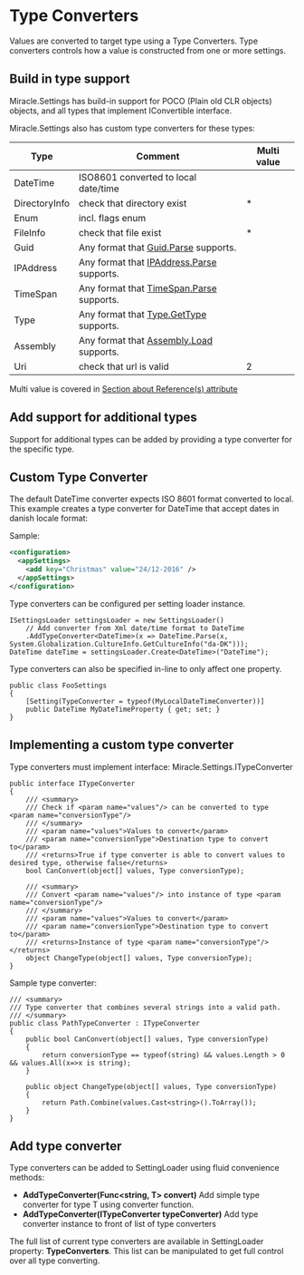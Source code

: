 # Type Converters

Values are converted to target type using a Type Converters. Type converters controls how a value is constructed from one or more settings.

## Build in type support

Miracle.Settings has build-in support for POCO (Plain old CLR objects) objects, and all types that implement IConvertible interface.

Miracle.Settings also has custom type converters for these types:

| Type          | Comment                                                                                                                                                               | Multi value |
| ------------- | --------------------------------------------------------------------------------------------------------------------------------------------------------------------- | ----------- |
| DateTime      | ISO8601 converted to local date/time                                                                                                                                  |             |
| DirectoryInfo | check that directory exist                                                                                                                                            | *           |
| Enum          | incl. flags enum                                                                                                                                                      |             |
| FileInfo      | check that file exist                                                                                                                                                 | *           |
| Guid          | Any format that [Guid.Parse](https://msdn.microsoft.com/en-us/library/system.guid.parse.aspx) supports.                                                               |             |
| IPAddress     | Any format that [IPAddress.Parse](https://msdn.microsoft.com/en-us/library/system.net.ipaddress.parse.aspx) supports.                                                 |             |
| TimeSpan      | Any format that [TimeSpan.Parse](https://msdn.microsoft.com/en-us/library/system.timespan.parse.aspx) supports.                                                       |             |
| Type          | Any format that [Type.GetType](https://docs.microsoft.com/en-us/dotnet/api/system.type.gettype#System_Type_GetType_System_String_) supports.                          |             |
| Assembly      | Any format that [Assembly.Load](https://docs.microsoft.com/en-us/dotnet/api/system.reflection.assembly.load#System_Reflection_Assembly_Load_System_String_) supports. |             |
| Uri           | check that url is valid                                                                                                                                               | 2           |

Multi value is covered in [Section about Reference(s) attribute](Annotations.md)

## Add support for additional types

Support for additional types can be added by providing a type converter for the specific type.

## Custom Type Converter

The default DateTime converter expects ISO 8601 format converted to local. This example creates a type converter for DateTime that accept dates in danish locale format:

Sample:

```XML
<configuration>
  <appSettings>
    <add key="Christmas" value="24/12-2016" />
  </appSettings>
</configuration>
```

Type converters can be configured per setting loader instance.

```CSharp
ISettingsLoader settingsLoader = new SettingsLoader()
    // Add converter from Xml date/time format to DateTime
    .AddTypeConverter<DateTime>(x => DateTime.Parse(x, System.Globalization.CultureInfo.GetCultureInfo("da-DK")));
DateTime dateTime = settingsLoader.Create<DateTime>("DateTime");
```

Type converters can also be specified in-line to only affect one property.

```CSharp
public class FooSettings
{
    [Setting(TypeConverter = typeof(MyLocalDateTimeConverter))]
    public DateTime MyDateTimeProperty { get; set; }
}
```

## Implementing a custom type converter

Type converters must implement interface: Miracle.Settings.ITypeConverter

```CSharp
public interface ITypeConverter
{
    /// <summary>
    /// Check if <param name="values"/> can be converted to type <param name="conversionType"/>
    /// </summary>
    /// <param name="values">Values to convert</param>
    /// <param name="conversionType">Destination type to convert to</param>
    /// <returns>True if type converter is able to convert values to desired type, otherwise false</returns>
    bool CanConvert(object[] values, Type conversionType);

    /// <summary>
    /// Convert <param name="values"/> into instance of type <param name="conversionType"/>
    /// </summary>
    /// <param name="values">Values to convert</param>
    /// <param name="conversionType">Destination type to convert to</param>
    /// <returns>Instance of type <param name="conversionType"/></returns>
    object ChangeType(object[] values, Type conversionType);
}
```

Sample type converter:

```CSharp
/// <summary>
/// Type converter that combines several strings into a valid path.
/// </summary>
public class PathTypeConverter : ITypeConverter
{
    public bool CanConvert(object[] values, Type conversionType)
    {
        return conversionType == typeof(string) && values.Length > 0 && values.All(x=>x is string);
    }

    public object ChangeType(object[] values, Type conversionType)
    {
        return Path.Combine(values.Cast<string>().ToArray());
    }
}
```

## Add type converter

Type converters can be added to SettingLoader using fluid convenience methods:

- __AddTypeConverter<T>(Func<string, T> convert)__ Add simple type converter for type T using converter function.
- __AddTypeConverter(ITypeConverter typeConverter)__ Add type converter instance to front of list of type converters

The full list of current type converters are available in SettingLoader property: __TypeConverters__. This list can be manipulated to get full control over all type converting.
